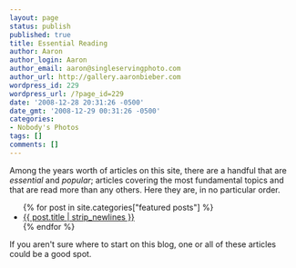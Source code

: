 ```yaml
---
layout: page
status: publish
published: true
title: Essential Reading
author: Aaron
author_login: Aaron
author_email: aaron@singleservingphoto.com
author_url: http://gallery.aaronbieber.com
wordpress_id: 229
wordpress_url: /?page_id=229
date: '2008-12-28 20:31:26 -0500'
date_gmt: '2008-12-29 00:31:26 -0500'
categories:
- Nobody's Photos
tags: []
comments: []
---
```


Among the years worth of articles on this site, there are a handful that are
_essential_ and _popular_; articles covering the most fundamental topics and
that are read more than any others. Here they are, in no particular order.

<ul>
{% for post in site.categories["featured posts"] %}
<li><a href="{{ post.url }}">{{ post.title | strip_newlines }}</a></li>
{% endfor %}
</ul>

If you aren't sure where to start on this blog, one or all of these articles could be a good spot.

